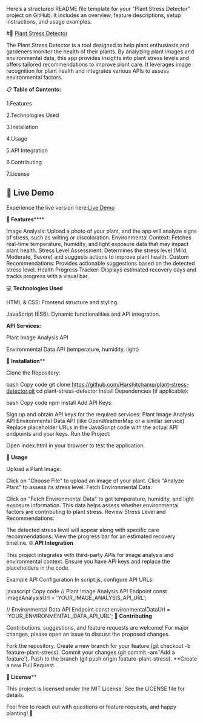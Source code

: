 Here’s a structured README file template for your "Plant Stress Detector" project on GitHub. It includes an overview, feature descriptions, setup instructions, and usage examples.

#🌱 [Plant Stress Detector](https://plant-stress-detector.netlify.app/)

The Plant Stress Detector is a tool designed to help plant enthusiasts and gardeners monitor the health of their plants. By analyzing plant images and environmental data, this app provides insights into plant stress levels and offers tailored recommendations to improve plant care. It leverages image recognition for plant health and integrates various APIs to assess environmental factors.

📋 **Table of Contents:**

1.Features

2.Technologies Used

3.Installation

4.Usage

5.API Integration

6.Contributing

7.License
## 🚀 Live Demo
Experience the live version here:[Live Demo](https://plant-stress-detector.netlify.app/)

****🌟** Features******

Image Analysis: Upload a photo of your plant, and the app will analyze signs of stress, such as wilting or discoloration.
Environmental Context: Fetches real-time temperature, humidity, and light exposure data that may impact plant health.
Stress Level Assessment: Determines the stress level (Mild, Moderate, Severe) and suggests actions to improve plant health.
Custom Recommendations: Provides actionable suggestions based on the detected stress level.
Health Progress Tracker: Displays estimated recovery days and tracks progress with a visual bar.

💻 **Technologies 
Used**

HTML & CSS: Frontend structure and styling.

JavaScript (ES6): Dynamic functionalities and API integration.

**API Services:**

Plant Image Analysis API

Environmental Data API (temperature, humidity, light)

****🚀** Installation****

Clone the Repository:

bash
Copy code
git clone https://github.com/Harshitchamp/plant-stress-detector.git
cd plant-stress-detector
Install Dependencies (if applicable):

bash
Copy code
npm install
Add API Keys:

Sign up and obtain API keys for the required services:
Plant Image Analysis API
Environmental Data API (like OpenWeatherMap or a similar service)
Replace placeholder URLs in the JavaScript code with the actual API endpoints and your keys.
Run the Project:

Open index.html in your browser to test the application.

**🧩 Usage**

Upload a Plant Image:

Click on "Choose File" to upload an image of your plant.
Click "Analyze Plant" to assess its stress level.
Fetch Environmental Data:

Click on "Fetch Environmental Data" to get temperature, humidity, and light exposure information.
This data helps assess whether environmental factors are contributing to plant stress.
Review Stress Level and Recommendations:

The detected stress level will appear along with specific care recommendations.
View the progress bar for an estimated recovery timeline.
🌐 **API Integration**

This project integrates with third-party APIs for image analysis and environmental context. Ensure you have API keys and replace the placeholders in the code.

Example API Configuration
In script.js, configure API URLs:

javascript
Copy code
// Plant Image Analysis API Endpoint
const imageAnalysisUrl = 'YOUR_IMAGE_ANALYSIS_API_URL';

// Environmental Data API Endpoint
const environmentalDataUrl = 'YOUR_ENVIRONMENTAL_DATA_API_URL';
**🤝 Contributing**

Contributions, suggestions, and feature requests are welcome! For major changes, please open an issue to discuss the proposed changes.

Fork the repository.
Create a new branch for your feature (git checkout -b feature-plant-stress).
Commit your changes (git commit -am 'Add a feature').
Push to the branch (git push origin feature-plant-stress).
**Create a new Pull Request.

**📜 License****

This project is licensed under the MIT License. See the LICENSE file for details.

Feel free to reach out with questions or feature requests, and happy planting! 🌱
